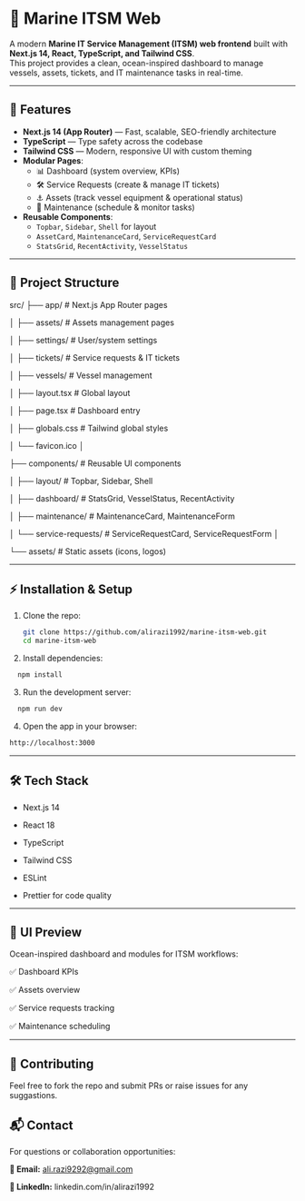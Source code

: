 # 🌊 Marine ITSM Web

A modern **Marine IT Service Management (ITSM) web frontend** built with **Next.js 14, React, TypeScript, and Tailwind CSS**.  
This project provides a clean, ocean-inspired dashboard to manage vessels, assets, tickets, and IT maintenance tasks in real-time.

---

## 🚀 Features

- **Next.js 14 (App Router)** — Fast, scalable, SEO-friendly architecture
- **TypeScript** — Type safety across the codebase
- **Tailwind CSS** — Modern, responsive UI with custom theming
- **Modular Pages**:
  - 📊 Dashboard (system overview, KPIs)
  - 🛠️ Service Requests (create & manage IT tickets)
  - ⚓ Assets (track vessel equipment & operational status)
  - 🔧 Maintenance (schedule & monitor tasks)
- **Reusable Components**:
  - `Topbar`, `Sidebar`, `Shell` for layout  
  - `AssetCard`, `MaintenanceCard`, `ServiceRequestCard`  
  - `StatsGrid`, `RecentActivity`, `VesselStatus`

---

## 📂 Project Structure

src/
├── app/ # Next.js App Router pages

│ ├── assets/ # Assets management pages

│ ├── settings/ # User/system settings

│ ├── tickets/ # Service requests & IT tickets

│ ├── vessels/ # Vessel management

│ ├── layout.tsx # Global layout

│ ├── page.tsx # Dashboard entry

│ ├── globals.css # Tailwind global styles

│ └── favicon.ico
│

├── components/ # Reusable UI components

│ ├── layout/ # Topbar, Sidebar, Shell

│ ├── dashboard/ # StatsGrid, VesselStatus, RecentActivity

│ ├── maintenance/ # MaintenanceCard, MaintenanceForm

│ └── service-requests/ # ServiceRequestCard, ServiceRequestForm
│

└── assets/ # Static assets (icons, logos)

--- 
## ⚡ Installation & Setup

1. Clone the repo:
   ```bash
   git clone https://github.com/alirazi1992/marine-itsm-web.git
   cd marine-itsm-web
   ```

2. Install dependencies:

 ```bash
   npm install
 ```

3. Run the development server:

```bash
  npm run dev
```

4. Open the app in your browser:

```bash
http://localhost:3000
```
----

## 🛠️ Tech Stack

- Next.js 14

- React 18

- TypeScript

- Tailwind CSS

- ESLint
 + Prettier for code quality


----

## 📸 UI Preview

Ocean-inspired dashboard and modules for ITSM workflows:

✅ Dashboard KPIs

✅ Assets overview

✅ Service requests tracking

✅ Maintenance scheduling

--- 
## 🤝 Contributing 

Feel free to fork the repo and submit PRs or raise issues for any suggastions.


## 📬  Contact
For questions or collaboration opportunities:

**📧 Email:** ali.razi9292@gmail.com

**🔗 LinkedIn:** linkedin.com/in/alirazi1992 
